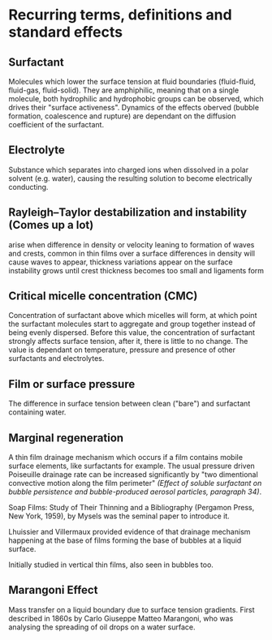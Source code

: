 # Recurring terms, definitions and standard effects
## Surfactant
Molecules which lower the surface tension at fluid boundaries (fluid-fluid, fluid-gas, fluid-solid). They are amphiphilic, meaning that on a single molecule, both hydrophilic and hydrophobic groups can be observed, which drives their "surface activeness". Dynamics of the effects oberved (bubble formation, coalescence and rupture) are dependant on the diffusion coefficient of the surfactant.

## Electrolyte
Substance which separates into charged ions when dissolved in a polar solvent (e.g. water), causing the resulting solution to become electrically conducting.

## Rayleigh–Taylor destabilization and instability (Comes up a lot)
arise when difference in density or velocity
leaning to formation of waves and crests, common in thin films over a surface
differences in density will cause waves to appear, thickness variations appear on the surface
instability grows until crest thickness becomes too small and ligaments form

## Critical micelle concentration (CMC)
Concentration of surfactant above which micelles will form, at which point the surfactant molecules start to aggregate and group together instead of being evenly dispersed. Before this value, the concentration of surfactant strongly affects surface tension, after it, there is little to no change. The value is dependant on temperature, pressure and presence of other surfactants and electrolytes.

## Film or surface pressure
The difference in surface tension between clean ("bare") and surfactant containing water.

## Marginal regeneration
A thin film drainage mechanism which occurs if a film contains mobile surface elements, like surfactants for example. The usual pressure driven Poiseuille drainage rate can be increased significantly by "two dimentional convective motion along the film perimeter" *(Effect of soluble surfactant on bubble persistence and bubble-produced aerosol particles, paragraph 34)*.

Soap Films: Study of Their Thinning and a Bibliography (Pergamon Press, New York, 1959), by Mysels was the seminal paper to introduce it.

Lhuissier and Villermaux provided evidence of that drainage mechanism happening at the base of films forming the base of bubbles at a liquid surface.

Initially studied in vertical thin films, also seen in bubbles too.

## Marangoni Effect
Mass transfer on a liquid boundary due to surface tension gradients. First described in 1860s by Carlo Giuseppe Matteo Marangoni, who was analysing the spreading of oil drops on a water surface.
